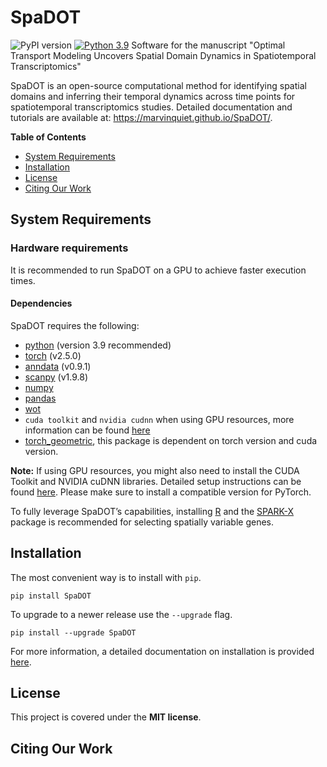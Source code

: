 # SpaDOT

![PyPI version](https://badge.fury.io/py/SpaDOT.svg?icon=si%3Apython) [![Python 3.9](https://img.shields.io/badge/python-3.9-blue.svg)](https://www.python.org/downloads/release/python-360/) 
Software for the manuscript "Optimal Transport Modeling Uncovers Spatial Domain Dynamics in Spatiotemporal Transcriptomics"

SpaDOT is an open-source computational method for identifying spatial domains and inferring their temporal dynamics across time points for spatiotemporal transcriptomics studies. Detailed documentation and tutorials are available at: https://marvinquiet.github.io/SpaDOT/.

**Table of Contents**
- [System Requirements](#system-requirements)
- [Installation](#installation)
- [License](#license)
- [Citing Our Work](#citing-our-work)

## System Requirements

### Hardware requirements

It is recommended to run SpaDOT on a GPU to achieve faster execution times.

#### Dependencies

SpaDOT requires the following:

- [python](https://www.python.org/) (version 3.9 recommended)
- [torch](https://pytorch.org/) (v2.5.0)
- [anndata](https://anndata.readthedocs.io/en/latest/) (v0.9.1)
- [scanpy](https://scanpy.readthedocs.io/en/stable/) (v1.9.8)
- [numpy](https://numpy.org/) 
- [pandas](https://pandas.pydata.org/)
- [wot](https://github.com/broadinstitute/wot)
- `cuda toolkit` and `nvidia cudnn` when using GPU resources, more information can be found [here](https://towardsdatascience.com/setting-up-tensorflow-gpu-with-cuda-and-anaconda-onwindows-2ee9c39b5c44)
- [torch_geometric](https://pytorch-geometric.readthedocs.io/en/latest/), this package is dependent on torch version and cuda version.


**Note:** If using GPU resources, you might also need to install the CUDA Toolkit and NVIDIA cuDNN libraries. Detailed setup instructions can be found [here](https://docs.nvidia.com/cuda/cuda-installation-guide-linux/). Please make sure to install a compatible version for PyTorch.

To fully leverage SpaDOT’s capabilities, installing [R](https://www.r-project.org/) and the [SPARK-X](https://xzhoulab.github.io/SPARK/) package is recommended for selecting spatially variable genes.

## Installation

The most convenient way is to install with `pip`.

```shell
pip install SpaDOT
```

To upgrade to a newer release use the `--upgrade` flag.

```shell
pip install --upgrade SpaDOT
```

For more information, a detailed documentation on installation is provided [here](https://marvinquiet.github.io/SpaDOT/).


## License

This project is covered under the **MIT license**.


## Citing Our Work

<!-- For usage of the package and associated manuscript, please cite: 
```BibTex
@article{ma23cellcano,
  title   = {Cellcano: supervised cell type identification for single cell ATAC-seq data},
  author  = {Ma, Wenjing and Lu, Jiaying and Wu, Hao},
  journal = {Nature Communications},
  year    = {2023},
  month   = {Apr.},
  day     = {03},
  volume={14},
  number={1},
  pages={1864},
  issn={2041-1723},
  doi={10.1038/s41467-023-37439-3},
  url={https://doi.org/10.1038/s41467-023-37439-3}
}
``` -->

